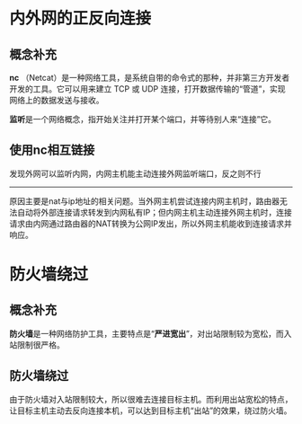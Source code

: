 # 内外网的正反向连接

## 概念补充

**nc** （Netcat）是一种网络工具，是系统自带的命令式的那种，并非第三方开发者开发的工具。它可以用来建立 TCP 或 UDP 连接，打开数据传输的“管道”，实现网络上的数据发送与接收。

**监听**是一个网络概念，指开始关注并打开某个端口，并等待别人来“连接”它。

## 使用nc相互链接

发现外网可以监听内网，内网主机能主动连接外网监听端口，反之则不行

---

原因主要是nat与ip地址的相关问题。当外网主机尝试连接内网主机时，路由器无法自动将外部连接请求转发到内网私有IP；但内网主机主动连接外网主机时，连接请求由内网通过路由器的NAT转换为公网IP发出，所以外网主机能收到连接请求并响应。

# 防火墙绕过

## 概念补充

**防火墙**是一种网络防护工具，主要特点是“**严进宽出**”，对出站限制较为宽松，而入站限制很严格。

## 防火墙绕过

由于防火墙对入站限制较大，所以很难去连接目标主机。而利用出站宽松的特点，让目标主机主动去反向连接本机，可以达到目标主机“出站”的效果，绕过防火墙。
